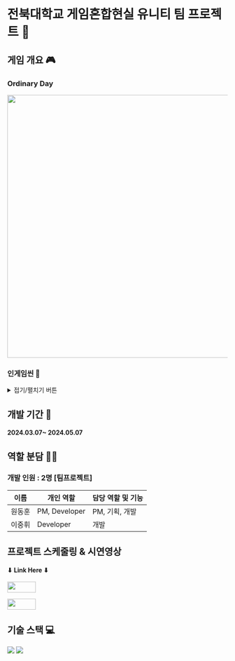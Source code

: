 # 전북대학교 게임혼합현실 유니티 팀 프로젝트 👥
## 게임 개요 🎮
### Ordinary Day
<img width="600" src="https://github.com/gdevhun/gdevhun/assets/150761282/0639992c-24f2-4eae-9ef2-e75df46786ad">

### 인게임씬 🔎
<details>
<summary>접기/펼치기 버튼</summary> 
<div markdown="1">

#### 메뉴 씬
<img width="600" src="https://github.com/gdevhun/gdevhun/assets/150761282/df2d2ff2-de24-4f98-814c-f4b5d7ecbd66">

#### 로딩 씬
<img width="600" src="https://github.com/gdevhun/gdevhun/assets/150761282/0fbfcbd9-8286-41d3-ba8e-5e17ff01cb88">

#### 게임 씬1
<img width="600" src="https://github.com/gdevhun/gdevhun/assets/150761282/293396d1-d43d-46c3-8d28-71bceef104fa">

#### 게임 씬2
<img width="600" src="https://github.com/gdevhun/gdevhun/assets/150761282/a9da82d5-96be-4883-b1f1-ef50bb749d5a">

#### 게임 씬3
<img width="600" src="https://github.com/gdevhun/gdevhun/assets/150761282/66155b29-c39b-45ad-96fa-e54e7e6dc7c2">

</div>
</details>

## 개발 기간 📅
#### 2024.03.07~ 2024.05.07

## 역할 분담 🧑‍💻
### 개발 인원 : 2명 [팀프로젝트]
| 이름 | 개인 역할 | 담당 역할 및 기능 |
| ------ | ---------- | ------ |
| 원동훈 | PM, Developer | PM, 기획, 개발 |
| 이중휘 | Developer | 개발 |


## 프로젝트 스케줄링 & 시연영상 
#### ⬇ Link Here ⬇
<a href="https://river-pearl-643.notion.site/UnityTeamProject-06bfc7d0cf334de69735aa4340d57176?pvs=4" target="_blank"><img width="65" height="25" src="https://github.com/gdevhun/gdevhun/assets/150761282/d251202a-1b53-4ffe-bd0b-b9336e44218e"/></a>
 
<a href="https://youtu.be/aga8AXHjsmA" target="_blank"><img width="65" height="25" src="https://github.com/gdevhun/gdevhun/assets/150761282/67d883af-15ba-4ead-997d-da1ecfbd326a"/></a>
 
## 기술 스택 💻
<img src="https://img.shields.io/badge/Unity-FFFFFF?style=for-the-badge&logo=Unity&logoColor=black">
<img src="https://img.shields.io/badge/csharp-512BD4?style=for-the-badge&logo=csharp&logoColor=white">

